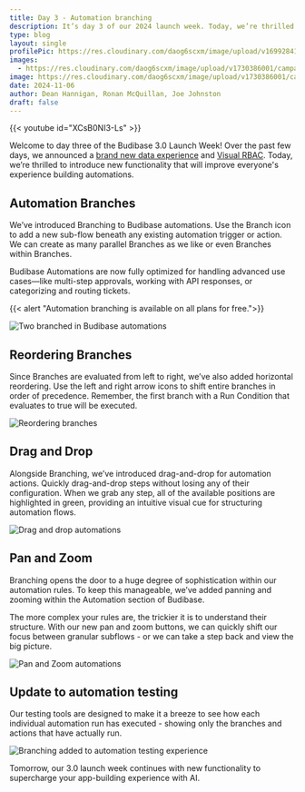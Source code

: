 ```yaml
---
title: Day 3 - Automation branching
description: It’s day 3 of our 2024 launch week. Today, we’re thrilled to unveil Automation Branching, empowering you to build sophisticated, automated workflows with ease. 
type: blog
layout: single
profilePic: https://res.cloudinary.com/daog6scxm/image/upload/v1699284176/Branding/Assets/Symbol/RGB/Full%20Colour/bb-symbol-trans_v60zdz.svg
images:
  - https://res.cloudinary.com/daog6scxm/image/upload/v1730386001/campaigns/3.0/day%203/day_3_a1h2jb.png
image: https://res.cloudinary.com/daog6scxm/image/upload/v1730386001/campaigns/3.0/day%203/day_3_a1h2jb.png
date: 2024-11-06
author: Dean Hannigan, Ronan McQuillan, Joe Johnston
draft: false
---
```


{{< youtube id="XCsB0NI3-Ls" >}}

Welcome to day three of the Budibase 3.0 Launch Week! Over the past few days, we announced a [brand new data experience](/blog/updates/v3/launchweek/day1) and [Visual RBAC](/blog/updates/v3/launchweek/day2). Today, we’re thrilled to introduce new functionality that will improve everyone's experience building automations.

## Automation Branches

We’ve introduced Branching to Budibase automations. Use the Branch icon to add a new sub-flow beneath any existing automation trigger or action. We can create as many parallel Branches as we like or even Branches within Branches. 

Budibase Automations are now fully optimized for handling advanced use cases—like multi-step approvals, working with API responses, or categorizing and routing tickets.

{{< alert "Automation branching is available on all plans for free.">}}

![Two branched in Budibase automations](https://res.cloudinary.com/daog6scxm/image/upload/v1730386001/campaigns/3.0/day%203/branching_djgn0q.webp)

## Reordering Branches

Since Branches are evaluated from left to right, we’ve also added horizontal reordering. Use the left and right arrow icons to shift entire branches in order of precedence. Remember, the first branch with a Run Condition that evaluates to true will be executed.

![Reordering branches](https://res.cloudinary.com/daog6scxm/image/upload/v1730387063/campaigns/3.0/day%203/move-branch_figxtu.webp)

## Drag and Drop

Alongside Branching, we’ve introduced drag-and-drop for automation actions. Quickly drag-and-drop steps without losing any of their configuration. When we grab any step, all of the available positions are highlighted in green, providing an intuitive visual cue for structuring automation flows.

![Drag and drop automations](https://res.cloudinary.com/daog6scxm/image/upload/v1730386682/campaigns/3.0/day%203/drag_and_drop_lowawo.webp)

## Pan and Zoom

Branching opens the door to a huge degree of sophistication within our automation rules. To keep this manageable, we’ve added panning and zooming within the Automation section of Budibase.

The more complex your rules are, the trickier it is to understand their structure. With our new pan and zoom buttons, we can quickly shift our focus between granular subflows - or we can take a step back and view the big picture.

![Pan and Zoom automations](https://res.cloudinary.com/daog6scxm/image/upload/v1730387330/campaigns/3.0/day%203/CleanShot_2024-10-31_at_15.08.13_d8kvls.gif)

## Update to automation testing

Our testing tools are designed to make it a breeze to see how each individual automation run has executed - showing only the branches and actions that have actually run. 

![Branching added to automation testing experience](https://res.cloudinary.com/daog6scxm/image/upload/v1730387928/campaigns/3.0/day%203/test_ufzu87.webp)

Tomorrow, our 3.0 launch week continues with new functionality to supercharge your app-building experience with AI.

